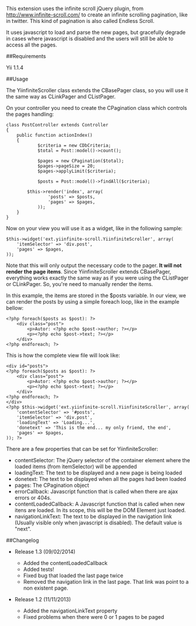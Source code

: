This extension uses the infinite scroll jQuery plugin, from http://www.infinite-scroll.com/ to create an infinite scrolling pagination, like in twitter. This kind of pagination is also called Endless Scroll.

It uses javascript to load and parse the new pages, but gracefully degrade in cases where javascript is disabled and the users will still be able to access all the pages.

##Requirements

Yii 1.1.4

##Usage

The YiinfiniteScroller class extends the CBasePager class, so you will use it the same way as CLinkPager and CListPager.

On your controller you need to create the CPagination class which controls the pages handling:

	class PostController extends Controller
	{
		public function actionIndex()
		{
	            $criteria = new CDbCriteria;
	            $total = Post::model()->count();
	
	            $pages = new CPagination($total);
	            $pages->pageSize = 20;
	            $pages->applyLimit($criteria);
	
	            $posts = Post::model()->findAll($criteria);
	
		    $this->render('index', array(
	                'posts' => $posts,
	                'pages' => $pages,
	            ));
		}
	}

Now on your view you will use it as a widget, like in the following sample:

	$this->widget('ext.yiinfinite-scroll.YiinfiniteScroller', array(
	    'itemSelector' => 'div.post',
	    'pages' => $pages,
	));

Note that this will only output the necessary code to the pager. **It will not render the page items**. Since YiinfiniteScroller extends CBasePager, everything works exactly the same way as if you were using the CListPager or CLinkPager. So, you're need to manually render the items. 

In this example, the items are stored in the $posts variable. In our view, we can render the posts by using a simple foreach loop, like in the example bellow:

	<?php foreach($posts as $post): ?>
	    <div class="post">
	        <p>Autor: <?php echo $post->author; ?></p>
	        <p><?php echo $post->text; ?></p>
	    </div>
	<?php endforeach; ?>

This is how the complete view file will look like:

	<div id="posts">
	<?php foreach($posts as $post): ?>
	    <div class="post">
	        <p>Autor: <?php echo $post->author; ?></p>
	        <p><?php echo $post->text; ?></p>
	    </div>
	<?php endforeach; ?>
	</div>
	<?php $this->widget('ext.yiinfinite-scroll.YiinfiniteScroller', array(
	    'contentSelector' => '#posts',
	    'itemSelector' => 'div.post',
	    'loadingText' => 'Loading...',
	    'donetext' => 'This is the end... my only friend, the end',
	    'pages' => $pages,
	)); ?>



There are a few properties that can be set for YiinfiniteScroller:

- contentSelector: The jQuery selector of the container element where the loaded items (from itemSelector) will be appended
- loadingText: The text to be displayed and a new page is being loaded
- donetext: The text to be displayed when all the pages had been loaded
- pages:  The CPagination object
- errorCallback: Javascript function that is called when there are ajax errors or 404s.
- contentLoadedCallback: A Javascript function that is called when new itens are loaded. In its scope, this will be the DOM Element just loaded.
- navigationLinkText: The text to be displayed in the navigation link (Usually visible only when javascript is disabled). The default value is "next".

##Changelog
- Release 1.3 (09/02/2014)
    - Added the contentLoadedCallback
    - Added tests!
    - Fixed bug that loaded the last page twice
    - Removed the navigation link in the last page. That link was point to a non existent page.

- Release 1.2 (11/11/2013)
    - Added the navigationLinkText property
    - Fixed problems when there were 0 or 1 pages to be paged
